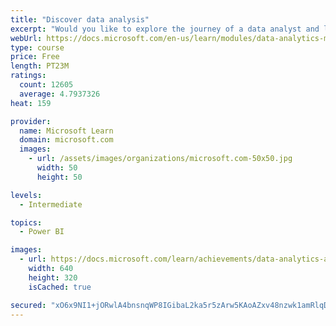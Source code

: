 ```yaml
---
title: "Discover data analysis"
excerpt: "Would you like to explore the journey of a data analyst and learn how a data analyst tells a story with data? In this module, you will explore the different roles in data and learn the different tasks of a data analyst."
webUrl: https://docs.microsoft.com/en-us/learn/modules/data-analytics-microsoft/
type: course
price: Free
length: PT23M
ratings:
  count: 12605
  average: 4.7937326
heat: 159

provider:
  name: Microsoft Learn
  domain: microsoft.com
  images:
    - url: /assets/images/organizations/microsoft.com-50x50.jpg
      width: 50
      height: 50

levels:
  - Intermediate

topics:
  - Power BI

images:
  - url: https://docs.microsoft.com/learn/achievements/data-analytics-and-microsoft-social.png
    width: 640
    height: 320
    isCached: true

secured: "xO6x9NI1+jORwlA4bnsnqWP8IGibaL2ka5r5zArw5KAoAZxv48nzwk1amRlqDZWYJKQEDyFDoaes3Al16qKn0ZoWa0VI3bsb0zXYk/XOqISYOehrt/Ytp/qeJ240jjyItZk7W3XLAFzbZOvxoxuMD6paoDOYRuLMbTluxRu60sQGTo33NBBtoHw+P50XShOSb66jUjWDGD4xCsaAZFXsQoKQXJ1ruGTPqQOn8wC65JsVyA9BbmU/k7KnxyoXXAwZsv/L25L16kASfLyWPJJRUfD1W7n5QSyjQtDvXlVsvUDGw5CxE8IVW0Us/7wND0S1s4Bz/d378MAfolWFSYfKbi7qPXgMWMNRnJBx8c2JB6PFL8z1Y/ZgSdf40JTgvz3i7KTcBgfizpsBy+/rC6sUbXqyvsUCcnsuSJ4QMN8jyrU=;s3HQ7Tcb1tF1SQS+fVpVgA=="
---
```


